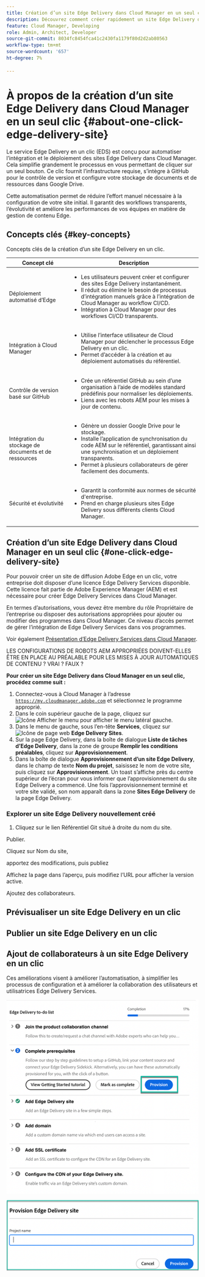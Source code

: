 ```yaml
---
title: Création d’un site Edge Delivery dans Cloud Manager en un seul clic
description: Découvrez comment créer rapidement un site Edge Delivery dans Cloud Manager en un clic de bouton.
feature: Cloud Manager, Developing
role: Admin, Architect, Developer
source-git-commit: 8034fc8454fca41c2430fa1179f80d2d2ab80563
workflow-type: tm+mt
source-wordcount: '657'
ht-degree: 7%

---
```



# À propos de la création d’un site Edge Delivery dans Cloud Manager en un seul clic {#about-one-click-edge-delivery-site}

Le service Edge Delivery en un clic (EDS) est conçu pour automatiser l’intégration et le déploiement des sites Edge Delivery dans Cloud Manager. Cela simplifie grandement le processus en vous permettant de cliquer sur un seul bouton. Ce clic fournit l’infrastructure requise, s’intègre à GitHub pour le contrôle de version et configure votre stockage de documents et de ressources dans Google Drive.

Cette automatisation permet de réduire l’effort manuel nécessaire à la configuration de votre site initial. Il garantit des workflows transparents, l’évolutivité et améliore les performances de vos équipes en matière de gestion de contenu Edge.

## Concepts clés {#key-concepts}

Concepts clés de la création d’un site Edge Delivery en un clic.

| Concept clé | Description |
| --- | --- |
| Déploiement automatisé d’Edge | <ul><li>Les utilisateurs peuvent créer et configurer des sites Edge Delivery instantanément.</li><li>Il réduit ou élimine le besoin de processus d’intégration manuels grâce à l’intégration de Cloud Manager au workflow CI/CD.</li><li>Intégration à Cloud Manager pour des workflows CI/CD transparents.</li></ul> |
| Intégration à Cloud Manager | <ul><li>Utilise l’interface utilisateur de Cloud Manager pour déclencher le processus Edge Delivery en un clic.</li><li>Permet d’accéder à la création et au déploiement automatisés du référentiel.</li></ul> |
| Contrôle de version basé sur GitHub | <ul><li>Crée un référentiel GitHub au sein d’une organisation à l’aide de modèles standard prédéfinis pour normaliser les déploiements.</li><li>Liens avec les robots AEM pour les mises à jour de contenu.</li></ul> |
| Intégration du stockage de documents et de ressources | <ul><li>Génère un dossier Google Drive pour le stockage.<li>Installe l’application de synchronisation du code AEM sur le référentiel, garantissant ainsi une synchronisation et un déploiement transparents.</li></li><li>Permet à plusieurs collaborateurs de gérer facilement des documents.</li></ul> |
| Sécurité et évolutivité | <ul><li>Garantit la conformité aux normes de sécurité d&#39;entreprise.</li><li>Prend en charge plusieurs sites Edge Delivery sous différents clients Cloud Manager.</li></ul> |



## Création d’un site Edge Delivery dans Cloud Manager en un seul clic {#one-click-edge-delivery-site}

Pour pouvoir créer un site de diffusion Adobe Edge en un clic, votre entreprise doit disposer d’une licence Edge Delivery Services disponible. Cette licence fait partie de Adobe Experience Manager (AEM) et est nécessaire pour créer Edge Delivery Services dans Cloud Manager.

En termes d’autorisations, vous devez être membre du rôle Propriétaire de l’entreprise ou disposer des autorisations appropriées pour ajouter ou modifier des programmes dans Cloud Manager. Ce niveau d’accès permet de gérer l’intégration de Edge Delivery Services dans vos programmes.

Voir également [Présentation d’Edge Delivery Services dans Cloud Manager](/help/implementing/cloud-manager/edge-delivery/introduction-to-edge-delivery-services.md).

LES CONFIGURATIONS DE ROBOTS AEM APPROPRIÉES DOIVENT-ELLES ÊTRE EN PLACE AU PRÉALABLE POUR LES MISES À JOUR AUTOMATIQUES DE CONTENU ? VRAI ? FAUX ?

**Pour créer un site Edge Delivery dans Cloud Manager en un seul clic, procédez comme suit :**

1. Connectez-vous à Cloud Manager à l’adresse [`https://my.cloudmanager.adobe.com`](https://my.cloudmanager.adobe.com/) et sélectionnez le programme approprié.
1. Dans le coin supérieur gauche de la page, cliquez sur ![Icône Afficher le menu](https://spectrum.adobe.com/static/icons/workflow_18/Smock_ShowMenu_18_N.svg) pour afficher le menu latéral gauche.
1. Dans le menu de gauche, sous l’en-tête **Services**, cliquez sur ![Icône de page web](https://spectrum.adobe.com/static/icons/workflow_18/Smock_WebPages_18_N.svg) **Edge Delivery Sites**.
1. Sur la page Edge Delivery, dans la boîte de dialogue **Liste de tâches d’Edge Delivery**, dans la zone de groupe **Remplir les conditions préalables**, cliquez sur **Approvisionnement**.
1. Dans la boîte de dialogue **Approvisionnement d’un site Edge Delivery**, dans le champ de texte **Nom du projet**, saisissez le nom de votre site, puis cliquez sur **Approvisionnement**.
Un toast s’affiche près du centre supérieur de l’écran pour vous informer que l’approvisionnement du site Edge Delivery a commencé.
Une fois l’approvisionnement terminé et votre site validé, son nom apparaît dans la zone **Sites Edge Delivery** de la page Edge Delivery.

### Explorer un site Edge Delivery nouvellement créé


1. Cliquez sur le lien Référentiel Git situé à droite du nom du site.

Publier.

Cliquez sur Nom du site,

apportez des modifications, puis publiez

Affichez la page dans l’aperçu, puis modifiez l’URL pour afficher la version active.

Ajoutez des collaborateurs.


## Prévisualiser un site Edge Delivery en un clic

## Publier un site Edge Delivery en un clic





## Ajout de collaborateurs à un site Edge Delivery en un clic


































Ces améliorations visent à améliorer l’automatisation, à simplifier les processus de configuration et à améliorer la collaboration des utilisateurs et utilisatrices Edge Delivery Services. <!-- CMGR-59362 -->

![Création d’un site Edge Delivery en un clic](/help/implementing/cloud-manager/release-notes/assets/eds-one-click-60.png)

![Boîte de dialogue Configuration du site Edge Delivery](/help/implementing/cloud-manager/release-notes/assets/eds-provision-60.png)
